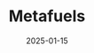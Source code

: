 ---  
layout: startup_page  
title: "Metafuels"  
id: "metafuels.ch"  
permalink: "/metafuelsmetafuels.ch01152025/"  
website: "https://metafuels.ch/"  
funding_round: ""  
funding_amount: "$9M"  
investors: "Celsius Industries, RockCreek, Fortescue Ventures, Verve Ventures, Energy Impact Partners (EIP), Contrarian Ventures"  
about: "Metafuels develops technology for sustainable aviation fuel compatible with existing aircraft. The company is focused on moving from lab research to demonstration and production scale-up, aiming to establish sustainable aviation fuel production sites."  
markets: "Cleantech, Renewable Energy, Aviation"  
hq: "Zurich, Switzerland"  
founded_year: "2021"  
linkedin: "https://www.linkedin.com/company/metafuels/"  
twitter: ""  
instagram: ""  
facebook: ""  
crunchbase: "https://www.crunchbase.com/organization/metafuels"  
pitchbook: "https://pitchbook.com/profiles/company/491321-35"  

date_display: "15-Jan-2025"  
date: "2025-01-15"

# SEO Optimization  
meta_title: "Metafuels -  Funding ($9M)"  
meta_description: "Metafuels, Metafuels develops technology for sustainable aviation fuel compatible with existing aircraft. The company is focused on moving from lab research to d..."  
meta_keywords: "Metafuels, Cleantech, Renewable Energy, Aviation,  funding"  
canonical_url: "https://startup.projectstartups.com/metafuelsmetafuels.ch01152025/"  
---